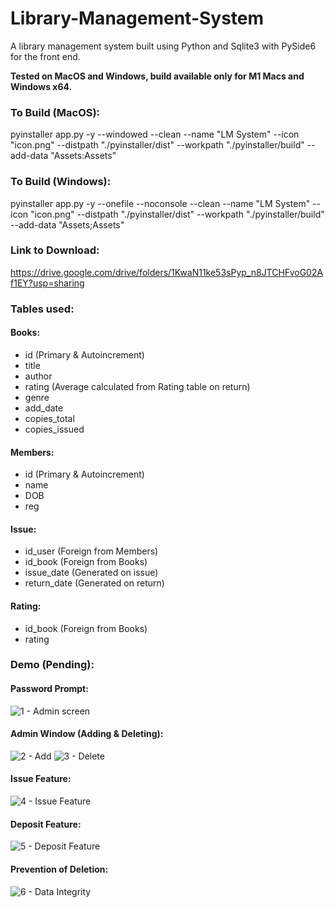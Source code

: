 # Library-Management-System

A library management system built using Python and Sqlite3 with PySide6 for the front end.

**Tested on MacOS and Windows, build available only for M1 Macs and Windows x64.**

### To Build (MacOS):

pyinstaller app.py -y --windowed --clean --name "LM System" --icon "icon.png" --distpath "./pyinstaller/dist" --workpath "./pyinstaller/build" --add-data "Assets:Assets"

### To Build (Windows):

pyinstaller app.py -y --onefile --noconsole --clean --name "LM System" --icon "icon.png" --distpath "./pyinstaller/dist" --workpath "./pyinstaller/build" --add-data "Assets;Assets"

### Link to Download:

https://drive.google.com/drive/folders/1KwaN11ke53sPyp_n8JTCHFvoG02Af1EY?usp=sharing

### Tables used:

#### Books:

- id (Primary & Autoincrement)
- title
- author
- rating (Average calculated from Rating table on return)
- genre
- add_date
- copies_total
- copies_issued

#### Members:

- id (Primary & Autoincrement)
- name
- DOB
- reg

#### Issue:

- id_user (Foreign from Members)
- id_book (Foreign from Books)
- issue_date (Generated on issue)
- return_date (Generated on return)

#### Rating:

- id_book (Foreign from Books)
- rating

### Demo (Pending):

#### Password Prompt:

![1 - Admin screen](https://user-images.githubusercontent.com/22570553/127285218-f9d9e4dc-8fb9-4fa2-83fb-4da26fe420a9.gif)

#### Admin Window (Adding & Deleting):

![2 - Add](https://user-images.githubusercontent.com/22570553/127285235-d7cd05fd-d8d1-4f79-b902-3e1db8f5c1eb.gif)
![3 - Delete](https://user-images.githubusercontent.com/22570553/127285256-ccbefced-dbc9-483c-bf2a-97c0bcaf686a.gif)

#### Issue Feature:

![4 - Issue Feature](https://user-images.githubusercontent.com/22570553/127285268-afcf5a1b-b3f1-47b9-a1a4-b711ea0f85e2.gif)

#### Deposit Feature:

![5 - Deposit Feature](https://user-images.githubusercontent.com/22570553/127285287-9106282c-a086-48d1-9286-17dec1fd7f64.gif)

#### Prevention of Deletion:

![6 - Data Integrity](https://user-images.githubusercontent.com/22570553/127285293-672176e8-96ac-4432-9591-fe21a2430498.gif)
